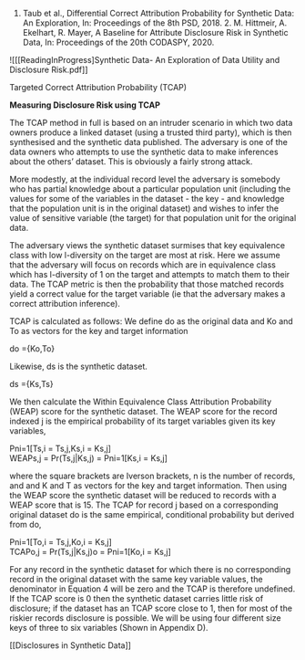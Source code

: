 1. Taub et al., Differential Correct Attribution Probability for Synthetic Data: An Exploration, In: Proceedings of the 8th PSD, 2018. 2. M. Hittmeir, A. Ekelhart, R. Mayer, A Baseline for Attribute Disclosure Risk in Synthetic Data, In: Proceedings of the 20th CODASPY, 2020.

  ![[[ReadingInProgress]Synthetic Data- An Exploration of Data Utility and Disclosure Risk.pdf]]

Targeted Correct Attribution Probability (TCAP)

**Measuring Disclosure Risk using TCAP**

The TCAP method in full is based on an intruder scenario in which two data owners produce a linked dataset (using a trusted third party), which is then synthesised and the synthetic data published. The adversary is one of the data owners who attempts to use the synthetic data to make inferences about the others’ dataset. This is obviously a fairly strong attack.

More modestly, at the individual record level the adversary is somebody who has partial knowledge about a particular population unit (including the values for some of the variables in the dataset - the key - and knowledge that the population unit is in the original dataset) and wishes to infer the value of sensitive variable (the target) for that population unit for the original data.

The adversary views the synthetic dataset surmises that key equivalence class with low l-diversity on the target are most at risk. Here we assume that the adversary will focus on records which are in equivalence class which has l-diversity of 1 on the target and attempts to match them to their data. The TCAP metric is then the probability that those matched records yield a correct value for the target variable (ie that the adversary makes a correct attribution inference).

TCAP is calculated as follows: We define do as the original data and Ko and To as vectors for the key and target information

do ={Ko,To}

Likewise, ds is the synthetic dataset.

ds ={Ks,Ts}

We then calculate the Within Equivalence Class Attribution Probability (WEAP) score for the synthetic dataset. The WEAP score for the record indexed j is the empirical probability of its target variables given its key variables,

Pni=1[Ts,i = Ts,j,Ks,i = Ks,j]  
WEAPs,j = Pr(Ts,j|Ks,j) = Pni=1[Ks,i = Ks,j]

where the square brackets are Iverson brackets, n is the number of records, and and K and T as vectors for the key and target information. Then using the WEAP score the synthetic dataset will be reduced to records with a WEAP score that is 15. The TCAP for record j based on a corresponding original dataset do is the same empirical, conditional probability but derived from do,

Pni=1[To,i = Ts,j,Ko,i = Ks,j]  
TCAPo,j = Pr(Ts,j|Ks,j)o = Pni=1[Ko,i = Ks,j]

For any record in the synthetic dataset for which there is no corresponding record in the original dataset with the same key variable values, the denominator in Equation 4 will be zero and the TCAP is therefore undefined. If the TCAP score is 0 then the synthetic dataset carries little risk of disclosure; if the dataset has an TCAP score close to 1, then for most of the riskier records disclosure is possible. We will be using four different size keys of three to six variables (Shown in Appendix D).


[[Disclosures in Synthetic Data]]
